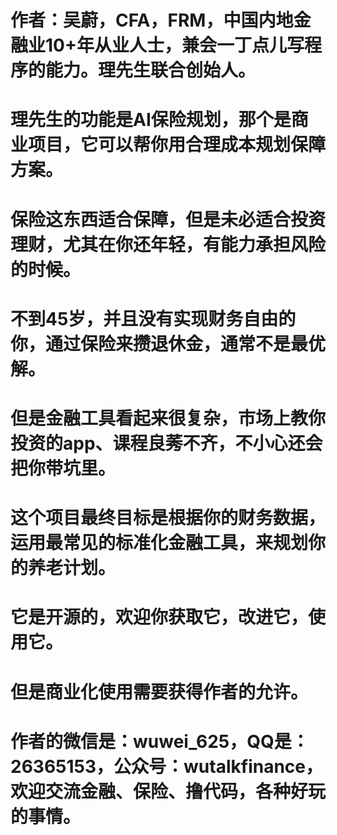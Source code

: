#
#   作者：吴蔚，CFA，FRM，中国内地金融业10+年从业人士，兼会一丁点儿写程序的能力。理先生联合创始人。
#   理先生的功能是AI保险规划，那个是商业项目，它可以帮你用合理成本规划保障方案。
#   保险这东西适合保障，但是未必适合投资理财，尤其在你还年轻，有能力承担风险的时候。
#   不到45岁，并且没有实现财务自由的你，通过保险来攒退休金，通常不是最优解。
#   但是金融工具看起来很复杂，市场上教你投资的app、课程良莠不齐，不小心还会把你带坑里。
#   这个项目最终目标是根据你的财务数据，运用最常见的标准化金融工具，来规划你的养老计划。
#   它是开源的，欢迎你获取它，改进它，使用它。
#   但是商业化使用需要获得作者的允许。
#   作者的微信是：wuwei_625，QQ是：26365153，公众号：wutalkfinance，欢迎交流金融、保险、撸代码，各种好玩的事情。
#
